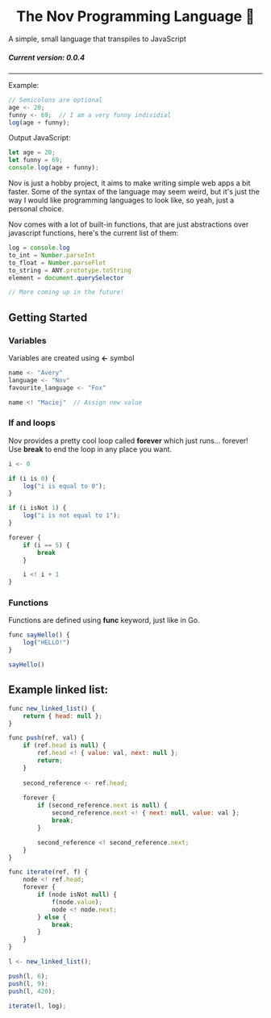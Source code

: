 # <center> The Nov Programming Language 🦊</center>

A simple, small language that transpiles to JavaScript 

##### Current version: 0.0.4
___
Example:

```js
// Semicolons are optional
age <- 20;
funny <- 69;  // I am a very funny individial
log(age + funny);
```

Output JavaScript:
```js
let age = 20;
let funny = 69;
console.log(age + funny);
```

Nov is just a hobby project, it aims to make writing simple web apps a bit faster. Some of the syntax of the language may seem weird, but it's just the way I would like programming languages to look like, so yeah, just a personal choice.

Nov comes with a lot of built-in functions, that are just abstractions over javascript functions, here's the current list of them:
```js
log = console.log
to_int = Number.parseInt
to_float = Number.parseFlot
to_string = ANY.prototype.toString
element = document.querySelector

// More coming up in the future!
```

## Getting Started

### Variables
Variables are created using **<-** symbol
```js
name <- "Avery"
language <- "Nov"
favourite_language <- "Fox"

name <! "Maciej"  // Assign new value
```

### If and loops
Nov provides a pretty cool loop called **forever** which just runs... forever! Use **break** to end the loop in any place you want. 
```js
i <- 0

if (i is 0) {
    log("i is equal to 0");
}

if (i isNot 1) {
    log("i is not equal to 1");
}

forever {
    if (i == 5) {
        break
    }

    i <! i + 1
}
```

### Functions
Functions are defined using **func** keyword, just like in Go.
```js
func sayHello() {
    log("HELLO!")
}

sayHello()
```

## Example linked list:
```js
func new_linked_list() {
    return { head: null };
} 

func push(ref, val) {
    if (ref.head is null) {
        ref.head <! { value: val, next: null };
        return; 
    }
    
    second_reference <- ref.head;
    
    forever {
        if (second_reference.next is null) {
            second_reference.next <! { next: null, value: val };
            break;
        } 

        second_reference <! second_reference.next;
    }
}

func iterate(ref, f) {
    node <! ref.head;
    forever {
        if (node isNot null) {
            f(node.value);
            node <! node.next;
        } else {
            break;
        }
    }
}

l <- new_linked_list();

push(l, 6);
push(l, 9);
push(l, 420);

iterate(l, log);
```
